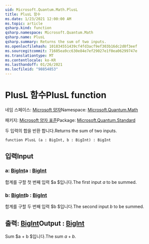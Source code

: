 ```yaml
---
uid: Microsoft.Quantum.Math.PlusL
title: PlusL 함수
ms.date: 1/23/2021 12:00:00 AM
ms.topic: article
qsharp.kind: function
qsharp.namespace: Microsoft.Quantum.Math
qsharp.name: PlusL
qsharp.summary: Returns the sum of two inputs.
ms.openlocfilehash: 101834551439cf4fd3acf9ef303b16dc2d0f3eef
ms.sourcegitcommit: 71605ea9cc630e84e7ef29027e1f0ea06299747e
ms.translationtype: MT
ms.contentlocale: ko-KR
ms.lasthandoff: 01/26/2021
ms.locfileid: "98854853"
---
```

# <a name="plusl-function"></a><span data-ttu-id="629ac-102">PlusL 함수</span><span class="sxs-lookup"><span data-stu-id="629ac-102">PlusL function</span></span>

<span data-ttu-id="629ac-103">네임 스페이스: [Microsoft 양자](xref:Microsoft.Quantum.Math)</span><span class="sxs-lookup"><span data-stu-id="629ac-103">Namespace: [Microsoft.Quantum.Math](xref:Microsoft.Quantum.Math)</span></span>

<span data-ttu-id="629ac-104">패키지: [Microsoft 양자 표준](https://nuget.org/packages/Microsoft.Quantum.Standard)</span><span class="sxs-lookup"><span data-stu-id="629ac-104">Package: [Microsoft.Quantum.Standard](https://nuget.org/packages/Microsoft.Quantum.Standard)</span></span>


<span data-ttu-id="629ac-105">두 입력의 합을 반환 합니다.</span><span class="sxs-lookup"><span data-stu-id="629ac-105">Returns the sum of two inputs.</span></span>

```qsharp
function PlusL (a : BigInt, b : BigInt) : BigInt
```


## <a name="input"></a><span data-ttu-id="629ac-106">입력</span><span class="sxs-lookup"><span data-stu-id="629ac-106">Input</span></span>

### <a name="a--bigint"></a><span data-ttu-id="629ac-107">a: [BigInt](xref:microsoft.quantum.lang-ref.bigint)</span><span class="sxs-lookup"><span data-stu-id="629ac-107">a : [BigInt](xref:microsoft.quantum.lang-ref.bigint)</span></span>

<span data-ttu-id="629ac-108">합계를 구할 첫 번째 입력 $a $입니다.</span><span class="sxs-lookup"><span data-stu-id="629ac-108">The first input $a$ to be summed.</span></span>


### <a name="b--bigint"></a><span data-ttu-id="629ac-109">b: [BigInt](xref:microsoft.quantum.lang-ref.bigint)</span><span class="sxs-lookup"><span data-stu-id="629ac-109">b : [BigInt](xref:microsoft.quantum.lang-ref.bigint)</span></span>

<span data-ttu-id="629ac-110">합계를 구할 두 번째 입력 $b $입니다.</span><span class="sxs-lookup"><span data-stu-id="629ac-110">The second input $b$ to be summed.</span></span>



## <a name="output--bigint"></a><span data-ttu-id="629ac-111">출력: [BigInt](xref:microsoft.quantum.lang-ref.bigint)</span><span class="sxs-lookup"><span data-stu-id="629ac-111">Output : [BigInt](xref:microsoft.quantum.lang-ref.bigint)</span></span>

<span data-ttu-id="629ac-112">Sum $a + b $입니다.</span><span class="sxs-lookup"><span data-stu-id="629ac-112">The sum $a + b$.</span></span>